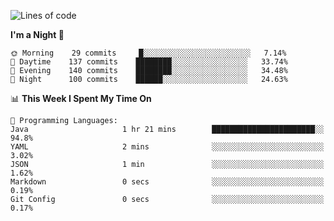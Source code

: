 <!--START_SECTION:waka-->
![Lines of code](https://img.shields.io/badge/From%20Hello%20World%20I%27ve%20Written-142279%20lines%20of%20code-blue)

**I'm a Night 🦉** 

```text
🌞 Morning    29 commits     █░░░░░░░░░░░░░░░░░░░░░░░░   7.14% 
🌆 Daytime    137 commits    ████████░░░░░░░░░░░░░░░░░   33.74% 
🌃 Evening    140 commits    ████████░░░░░░░░░░░░░░░░░   34.48% 
🌙 Night      100 commits    ██████░░░░░░░░░░░░░░░░░░░   24.63%

```


📊 **This Week I Spent My Time On** 

```text
💬 Programming Languages: 
Java                     1 hr 21 mins        ███████████████████████░░   94.8% 
YAML                     2 mins              ░░░░░░░░░░░░░░░░░░░░░░░░░   3.02% 
JSON                     1 min               ░░░░░░░░░░░░░░░░░░░░░░░░░   1.62% 
Markdown                 0 secs              ░░░░░░░░░░░░░░░░░░░░░░░░░   0.19% 
Git Config               0 secs              ░░░░░░░░░░░░░░░░░░░░░░░░░   0.17%

```


<!--END_SECTION:waka-->
